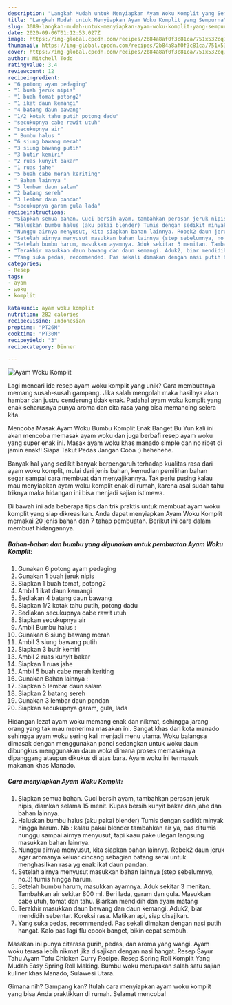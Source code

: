 ```yaml
---
description: "Langkah Mudah untuk Menyiapkan Ayam Woku Komplit yang Sempurna"
title: "Langkah Mudah untuk Menyiapkan Ayam Woku Komplit yang Sempurna"
slug: 3089-langkah-mudah-untuk-menyiapkan-ayam-woku-komplit-yang-sempurna
date: 2020-09-06T01:12:53.027Z
image: https://img-global.cpcdn.com/recipes/2b84a8af0f3c81ca/751x532cq70/ayam-woku-komplit-foto-resep-utama.jpg
thumbnail: https://img-global.cpcdn.com/recipes/2b84a8af0f3c81ca/751x532cq70/ayam-woku-komplit-foto-resep-utama.jpg
cover: https://img-global.cpcdn.com/recipes/2b84a8af0f3c81ca/751x532cq70/ayam-woku-komplit-foto-resep-utama.jpg
author: Mitchell Todd
ratingvalue: 3.4
reviewcount: 12
recipeingredient:
- "6 potong ayam pedaging"
- "1 buah jeruk nipis"
- "1 buah tomat potong2"
- "1 ikat daun kemangi"
- "4 batang daun bawang"
- "1/2 kotak tahu putih potong dadu"
- "secukupnya cabe rawit utuh"
- "secukupnya air"
- " Bumbu halus "
- "6 siung bawang merah"
- "3 siung bawang putih"
- "3 butir kemiri"
- "2 ruas kunyit bakar"
- "1 ruas jahe"
- "5 buah cabe merah keriting"
- " Bahan lainnya "
- "5 lembar daun salam"
- "2 batang sereh"
- "3 lembar daun pandan"
- "secukupnya garam gula lada"
recipeinstructions:
- "Siapkan semua bahan. Cuci bersih ayam, tambahkan perasan jeruk nipis, diamkan selama 15 menit. Kupas bersih kunyit bakar dan jahe dan bahan lainnya."
- "Haluskan bumbu halus (aku pakai blender) Tumis dengan sedikit minyak hingga harum. Nb : kalau pakai blender tambahkan air ya, pas ditumis nunggu sampai airnya menyusut, tapi kaau pake ulegan langsung masukkan bahan lainnya."
- "Nunggu airnya menyusut, kita siapkan bahan lainnya. Robek2 daun jeruk agar aromanya keluar cincang sebagian batang serai untuk menghasilkan rasa yg enak ikat daun pandan."
- "Setelah airnya menyusut masukkan bahan lainnya (step sebelumnya, no.3) tumis hingga harum."
- "Setelah bumbu harum, masukkan ayamnya. Aduk sekitar 3 menitan. Tambahkan air sekitar 800 ml. Beri lada, garam dan gula. Masukkan cabe utuh, tomat dan tahu. Biarkan mendidih dan ayam matang"
- "Terakhir masukkan daun bawang dan daun kemangi. Aduk2, biar mendidih sebentar. Koreksi rasa. Matikan api, siap disajikan."
- "Yang suka pedas, recommended. Pas sekali dimakan dengan nasi putih hangat. Kalo pas lagi flu cocok banget, bikin cepat sembuh."
categories:
- Resep
tags:
- ayam
- woku
- komplit

katakunci: ayam woku komplit 
nutrition: 282 calories
recipecuisine: Indonesian
preptime: "PT26M"
cooktime: "PT30M"
recipeyield: "3"
recipecategory: Dinner

---
```



![Ayam Woku Komplit](https://img-global.cpcdn.com/recipes/2b84a8af0f3c81ca/751x532cq70/ayam-woku-komplit-foto-resep-utama.jpg)

Lagi mencari ide resep ayam woku komplit yang unik? Cara membuatnya memang susah-susah gampang. Jika salah mengolah maka hasilnya akan hambar dan justru cenderung tidak enak. Padahal ayam woku komplit yang enak seharusnya punya aroma dan cita rasa yang bisa memancing selera kita.

Mencoba Masak Ayam Woku Bumbu Komplit Enak Banget Bu Yun kali ini akan mencoba memasak ayam woku dan juga berbafi resep ayam woku yang super enak ini. Masak ayam woku khas manado simple dan no ribet di jamin enak!! Siapa Takut Pedas Jangan Coba ;) hehehehe.

Banyak hal yang sedikit banyak berpengaruh terhadap kualitas rasa dari ayam woku komplit, mulai dari jenis bahan, kemudian pemilihan bahan segar sampai cara membuat dan menyajikannya. Tak perlu pusing kalau mau menyiapkan ayam woku komplit enak di rumah, karena asal sudah tahu triknya maka hidangan ini bisa menjadi sajian istimewa.


Di bawah ini ada beberapa tips dan trik praktis untuk membuat ayam woku komplit yang siap dikreasikan. Anda dapat menyiapkan Ayam Woku Komplit memakai 20 jenis bahan dan 7 tahap pembuatan. Berikut ini cara dalam membuat hidangannya.

<!--inarticleads1-->

##### Bahan-bahan dan bumbu yang digunakan untuk pembuatan Ayam Woku Komplit:

1. Gunakan 6 potong ayam pedaging
1. Gunakan 1 buah jeruk nipis
1. Siapkan 1 buah tomat, potong2
1. Ambil 1 ikat daun kemangi
1. Sediakan 4 batang daun bawang
1. Siapkan 1/2 kotak tahu putih, potong dadu
1. Sediakan secukupnya cabe rawit utuh
1. Siapkan secukupnya air
1. Ambil  Bumbu halus :
1. Gunakan 6 siung bawang merah
1. Ambil 3 siung bawang putih
1. Siapkan 3 butir kemiri
1. Ambil 2 ruas kunyit bakar
1. Siapkan 1 ruas jahe
1. Ambil 5 buah cabe merah keriting
1. Gunakan  Bahan lainnya :
1. Siapkan 5 lembar daun salam
1. Siapkan 2 batang sereh
1. Gunakan 3 lembar daun pandan
1. Siapkan secukupnya garam, gula, lada


Hidangan lezat ayam woku memang enak dan nikmat, sehingga jarang orang yang tak mau menerima masakan ini. Sangat khas dari kota manado sehingga ayam woku sering kali menjadi menu utama. Woku balangsa dimasak dengan menggunakan panci sedangkan untuk woku daun dibungkus menggunakan daun woka dimana proses memasaknya dipanggang ataupun dikukus di atas bara. Ayam woku ini termasuk makanan khas Manado. 

<!--inarticleads2-->

##### Cara menyiapkan Ayam Woku Komplit:

1. Siapkan semua bahan. Cuci bersih ayam, tambahkan perasan jeruk nipis, diamkan selama 15 menit. Kupas bersih kunyit bakar dan jahe dan bahan lainnya.
1. Haluskan bumbu halus (aku pakai blender) Tumis dengan sedikit minyak hingga harum. Nb : kalau pakai blender tambahkan air ya, pas ditumis nunggu sampai airnya menyusut, tapi kaau pake ulegan langsung masukkan bahan lainnya.
1. Nunggu airnya menyusut, kita siapkan bahan lainnya. Robek2 daun jeruk agar aromanya keluar cincang sebagian batang serai untuk menghasilkan rasa yg enak ikat daun pandan.
1. Setelah airnya menyusut masukkan bahan lainnya (step sebelumnya, no.3) tumis hingga harum.
1. Setelah bumbu harum, masukkan ayamnya. Aduk sekitar 3 menitan. Tambahkan air sekitar 800 ml. Beri lada, garam dan gula. Masukkan cabe utuh, tomat dan tahu. Biarkan mendidih dan ayam matang
1. Terakhir masukkan daun bawang dan daun kemangi. Aduk2, biar mendidih sebentar. Koreksi rasa. Matikan api, siap disajikan.
1. Yang suka pedas, recommended. Pas sekali dimakan dengan nasi putih hangat. Kalo pas lagi flu cocok banget, bikin cepat sembuh.


Masakan ini punya citarasa gurih, pedas, dan aroma yang wangi. Ayam woku terasa lebih nikmat jika disajikan dengan nasi hangat. Resep Sayur Tahu Ayam Tofu Chicken Curry Recipe. Resep Spring Roll Komplit Yang Mudah Easy Spring Roll Making. Bumbu woku merupakan salah satu sajian kuliner khas Manado, Sulawesi Utara. 

Gimana nih? Gampang kan? Itulah cara menyiapkan ayam woku komplit yang bisa Anda praktikkan di rumah. Selamat mencoba!
